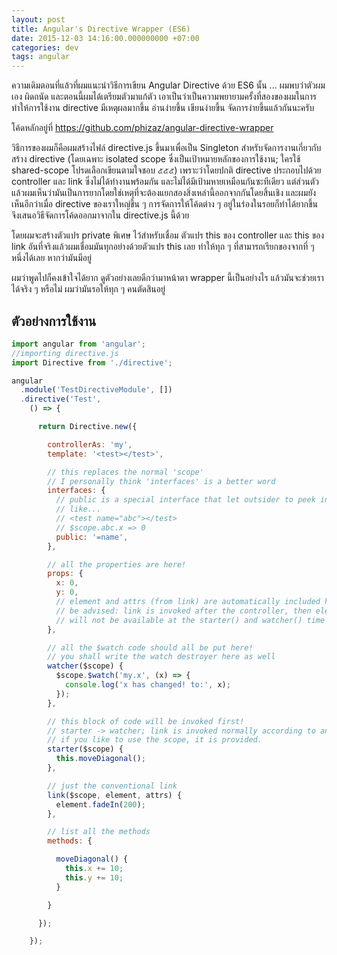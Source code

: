 ```yaml
---
layout: post
title: Angular's Directive Wrapper (ES6)
date: 2015-12-03 14:16:00.000000000 +07:00
categories: dev
tags: angular
---
```

ความเดิมตอนที่แล้วที่ผมแนะนำวิธีการเขียน Angular Directive ด้วย ES6 นั้น ... ผมพบว่าตัวผมเอง ผิดถนัด และตอนนี้ผมได้เตรียมตัวมาแก้ตัว เอาเป็นว่าเป็นความพยายามครั้งที่สองของผมในการทำให้การใช้งาน directive มีเหตุผลมากขึ้น อ่านง่ายขึ้น เขียนง่ายขึ้น จัดการง่ายขึ้นแล้วกันนะครับ

โค้ดหลักอยู่ที่ https://github.com/phizaz/angular-directive-wrapper

วิธีการของผมก็คือผมสร้างไฟล์ directive.js ขึ้นมาเพื่อเป็น Singleton สำหรับจัดการงานเกี่ยวกับ สร้าง directive (โดยเฉพาะ isolated scope ซึ่งเป็นเป้าหมายหลักของการใช้งาน; ใครใช้ shared-scope โปรดเลือกเขียนตามใจชอบ ๕๕๕) เพราะว่าโดยปกติ directive ประกอบไปด้วย controller และ link ซึ่งไม่ได้ทำงานพร้อมกัน และไม่ได้มีเป้ามหายเหมือนกันซะทีเดียว แต่ส่วนตัวแล้วผมเห็นว่ามันเป็นการยากโดยใช่เหตุที่จะต้องแยกสองสิ่งเหล่านี้ออกจากกันโดยสิ้นเชิง และผมยังเห็นอีกว่าเมื่อ directive ของเราใหญ่ขึ้น ๆ การจัดการให้โค้ดต่าง ๆ อยู่ในร่องในรอยก็ทำได้ยากขึ้น จึงเสนอวิธีจัดการโค้ดออกมาจากใน directive.js นี้ด้วย

โดยผมจะสร้างตัวแปร private พิเศษ ไว้สำหรับเชื่อม ตัวแปร this ของ controller และ this ของ link อันที่จริงแล้วผมเชื่อมมันทุกอย่างด้วยตัวแปร this เลย ทำให้ทุก ๆ ที่สามารถเรียกของจากที่ ๆ หนึ่งได้เลย หากว่ามันมีอยู่

ผมว่าพูดไปก็คงเข้าใจได้ยาก ดูตัวอย่างเลยดีกว่ามาหน้าตา wrapper นี้เป็นอย่างไร แล้วมันจะช่วยเราได้จริง ๆ หรือไม่ ผมว่ามันรอให้ทุก ๆ คนตัดสินอยู่

## ตัวอย่างการใช้งาน

```js
import angular from 'angular';
//importing directive.js
import Directive from './directive';

angular
  .module('TestDirectiveModule', [])
  .directive('Test',
    () => {

      return Directive.new({

        controllerAs: 'my',
        template: '<test></test>',

        // this replaces the normal 'scope'
        // I personally think 'interfaces' is a better word
        interfaces: {
          // public is a special interface that let outsider to peek inside into props and methods freely!
          // like...
          // <test name="abc"></test>
          // $scope.abc.x => 0
          public: '=name',
        },

        // all the properties are here!
        props: {
          x: 0,
          y: 0,
          // element and attrs (from link) are automatically included here as well
          // be advised: link is invoked after the controller, then element and attrs
          // will not be available at the starter() and watcher() time
        },

        // all the $watch code should all be put here!
        // you shall write the watch destroyer here as well
        watcher($scope) {
          $scope.$watch('my.x', (x) => {
            console.log('x has changed! to:', x);
          });
        },

        // this block of code will be invoked first!
        // starter -> watcher; link is invoked normally according to angular's directive
        // if you like to use the scope, it is provided.
        starter($scope) {
          this.moveDiagonal();
        },

        // just the conventional link
        link($scope, element, attrs) {
          element.fadeIn(200);
        },

        // list all the methods
        methods: {

          moveDiagonal() {
            this.x += 10;
            this.y += 10;
          }

        }

      });

    });
```
